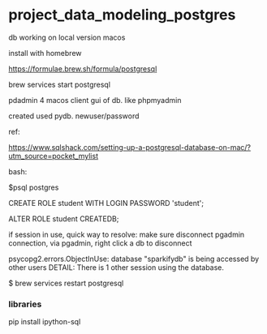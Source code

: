 # project_data_modeling_postgres

db working on local version macos

install with homebrew

https://formulae.brew.sh/formula/postgresql

brew services start postgresql



pdadmin 4 macos client gui of db. like phpmyadmin

created used pydb. newuser/password


ref:

https://www.sqlshack.com/setting-up-a-postgresql-database-on-mac/?utm_source=pocket_mylist


bash: 

$psql postgres


CREATE ROLE student WITH LOGIN PASSWORD 'student';

ALTER ROLE student CREATEDB;





if session in use, quick way to resolve:
make sure disconnect pgadmin connection,
via pgadmin, right click a db to disconnect

psycopg2.errors.ObjectInUse: database "sparkifydb" is being accessed by other users
DETAIL:  There is 1 other session using the database.

$ brew services restart postgresql






### libraries

pip install ipython-sql


